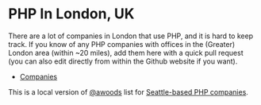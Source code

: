 # PHP In London, UK

There are a lot of companies in London that use PHP, and it is hard to keep 
track. If you know of any PHP companies with offices in the (Greater) London 
area (within ~20 miles), add them here with a quick pull request (you can also
edit directly from within the Github website if you want).

* [Companies](companies.md)

This is a local version of [@awoods](https://twitter.com/awoods/status/652204250408161280) list for [Seattle-based PHP companies](https://github.com/andrewwoods/php-in-seattle).
